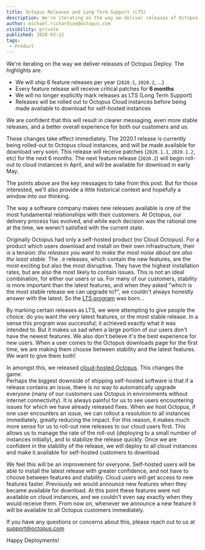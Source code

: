 ```yaml
---
title: Octopus Releases and Long Term Support (LTS) 
description: We're iterating on the way we deliver releases of Octopus Deploy 
author: michael.richardson@octopus.com 
visibility: private
published: 2020-03-12
tags:
 - Product
---
```


We're iterating on the way we deliver releases of Octopus Deploy.  The highlights are: 

- We will ship 6 feature releases per year (`2020.1`, `2020.2`, ...) 
- Every feature release will receive critical patches for **6 months** 
- We will no longer explicitly mark releases as LTS (Long Term Support)
- Releases will be rolled out to Octopus Cloud instances before being made available to download for self-hosted instances  

We are confident that this will result in clearer messaging, even more stable releases, and a better overall experience for both our customers and us.

These changes take effect immediately. The 2020.1 release is currently being rolled-out to Octopus cloud instances, and will be made available for download very soon.
This release will receive patches (`2020.1.1`, `2020.1.2`, etc) for the next 6 months. The next feature release (`2020.2`) will begin roll-out to cloud instances in April, and will be available for download in early May. 

The points above are the key messages to take from this post. But for those interested, we'll also provide a little historical context and hopefully a window into our thinking.    

The way a software company makes new releases available is one of the most fundamental relationships with their customers. At Octopus, our delivery process has evolved, and while each decision was the rational one at the time, we weren't satisfied with the current state. 

Originally Octopus had only a self-hosted product (no Cloud Octopus).  For a product which users download and install on their own infrastructure, their is a tension: _the releases you want to make the most noise about are also the least stable_.  The `.0` releases, which contain the new features, are the most exciting but also the most disruptive.  They have the highest installation rates, but are also the most likely to contain issues.  This is not an ideal combination, for either our users or us.  For many of our customers, stability is more important than the latest features, and when they asked "which is the most stable release we can upgrade to?", we couldn't always honestly answer with the latest.  So the [LTS program](https://octopus.com/blog/long-term-support) was born...      

By marking certain releases as LTS, we were attempting to give people the choice: do you want the very latest features, or the most stable release. In a sense this program was successful; it achieved exactly what it was intended to.  But it makes us sad when a large portion of our users don't have the newest features. We also don't believe it's the best experience for new users.  When a user comes to the Octopus downloads page for the first time, we are making them choose between stability and the latest features.  We want to give them both! 

In amongst this, we released [cloud-hosted Octopus](https://octopus.com/docs/octopus-cloud).  This changes the game.   
Perhaps the biggest downside of shipping self-hosted software is that if a release contains an issue, there is no way to automatically upgrade everyone (many of our customers use Octopus in environments without internet connectivity). It is always painful for us to see users encountering issues for which we have already released fixes. When _we_ host Octopus, if one user encounters an issue, we can rollout a resolution to all instances immediately, greatly reducing the impact. 
For this reason, it makes much more sense for us to roll-out new releases to our cloud users first.  This allows us to manage the rate of the roll-out (deploying to a small number of instances initially), and to stabilize the release quickly.  Once we are confident in the stability of the release, we will deploy to all cloud instances and make it available for self-hosted customers to download. 

We feel this will be an improvement for everyone. Self-hosted users will be able to install the latest release with greater confidence, and not have to choose between features and stability. Cloud users will get access to new features faster.  Previously we would announce new features when they became available for download.  At this point these features were not available on cloud instances, and we couldn't even say exactly when they would receive them.  From now on, whenever we announce a new feature it will be available to all Octopus customers immediately.

If you have any questions or concerns about this, please reach out to us at support@octopus.com

Happy Deployments!
